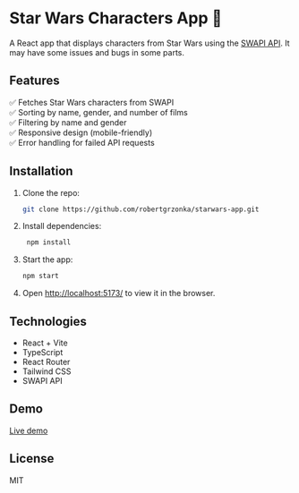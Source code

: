 # Star Wars Characters App 🚀

A React app that displays characters from Star Wars using the [SWAPI API](https://swapi.dev/). It may have some issues and bugs in some parts.

## Features
✅ Fetches Star Wars characters from SWAPI  
✅ Sorting by name, gender, and number of films  
✅ Filtering by name and gender  
✅ Responsive design (mobile-friendly)  
✅ Error handling for failed API requests  

## Installation
1. Clone the repo:
   ```sh
   git clone https://github.com/robertgrzonka/starwars-app.git
   ```
2. Install dependencies:
   ```sh
    npm install
    ```
3. Start the app:
    ```sh
    npm start
    ```
4. Open [http://localhost:5173/](http://localhost:5173/) to view it in the browser.

## Technologies
- React + Vite
- TypeScript
- React Router
- Tailwind CSS
- SWAPI API

## Demo
[Live demo](https://starwars-app-robertgrzonka.netlify.app/)

## License
MIT
